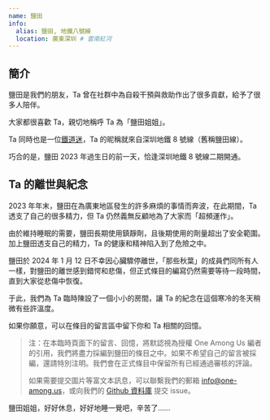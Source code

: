 ```yaml
---
name: 鹽田
info:
  alias: 鹽田, 地鐵八號線
  location: 廣東深圳 # 雲南紅河
---
```


## 簡介

鹽田是我們的朋友，Ta 曾在社群中為自殺干預與救助作出了很多貢獻，給予了很多人陪伴。

大家都很喜歡 Ta，親切地稱呼 Ta 為「鹽田姐姐」。

Ta 同時也是一位[鐵道迷](https://zh.wikipedia.org/zh-tw/%E9%90%B5%E9%81%93%E8%BF%B7)，Ta 的昵稱就來自深圳地鐵 8 號線（舊稱鹽田線）。

巧合的是，鹽田 2023 年過生日的前一天，恰逢深圳地鐵 8 號線二期開通。

## Ta 的離世與紀念

2023 年年末，鹽田在為廣東地區發生的許多麻煩的事情而奔波，在此期間，Ta 透支了自己的很多精力，但 Ta 仍然義無反顧地為了大家而「超頻運作」。

由於維持睡眠的需要，鹽田長期使用鎮靜劑，且後期使用的劑量超出了安全範圍。加上鹽田透支自己的精力，Ta 的健康和精神陷入到了危險之中。

鹽田於 2024 年 1 月 12 日不幸因心臟驟停離世，「那些秋葉」的成員們同所有人一樣，對鹽田的離世感到錯愕和悲傷，但正式條目的編寫仍然需要等待一段時間，直到大家從悲傷中恢復。

于此，我們為 Ta 臨時陳設了一個小小的房間，讓 Ta 的紀念在這個寒冷的冬天稍微有些許溫度。

如果你願意，可以在條目的留言區中留下你和 Ta 相關的回憶。

> 注：在本臨時頁面下的留言、回憶，將默認視為授權 One Among Us 編者的引用，我們將盡力採編到鹽田的條目之中。如果不希望自己的留言被採編，還請特別注明。我們會在正式條目中保留所有已經通過審核的評論。
>
> 如果需要提交圖片等富文本訊息，可以聯繫我們的郵箱 [info@one-among.us](mailto:info@one-among.us)，或向我們的 [Github 資料庫](https://github.com/one-among-us/data) 提交 issue。

鹽田姐姐，好好休息，好好地睡一覺吧，辛苦了……
